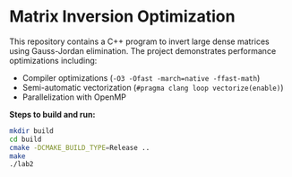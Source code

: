 # Matrix Inversion Optimization

This repository contains a C++ program to invert large dense matrices using Gauss-Jordan elimination. The project demonstrates performance optimizations including:
- Compiler optimizations (`-O3 -Ofast -march=native -ffast-math`)
- Semi-automatic vectorization (`#pragma clang loop vectorize(enable)`)
- Parallelization with OpenMP

**Steps to build and run:**
```bash
mkdir build
cd build
cmake -DCMAKE_BUILD_TYPE=Release ..
make
./lab2
